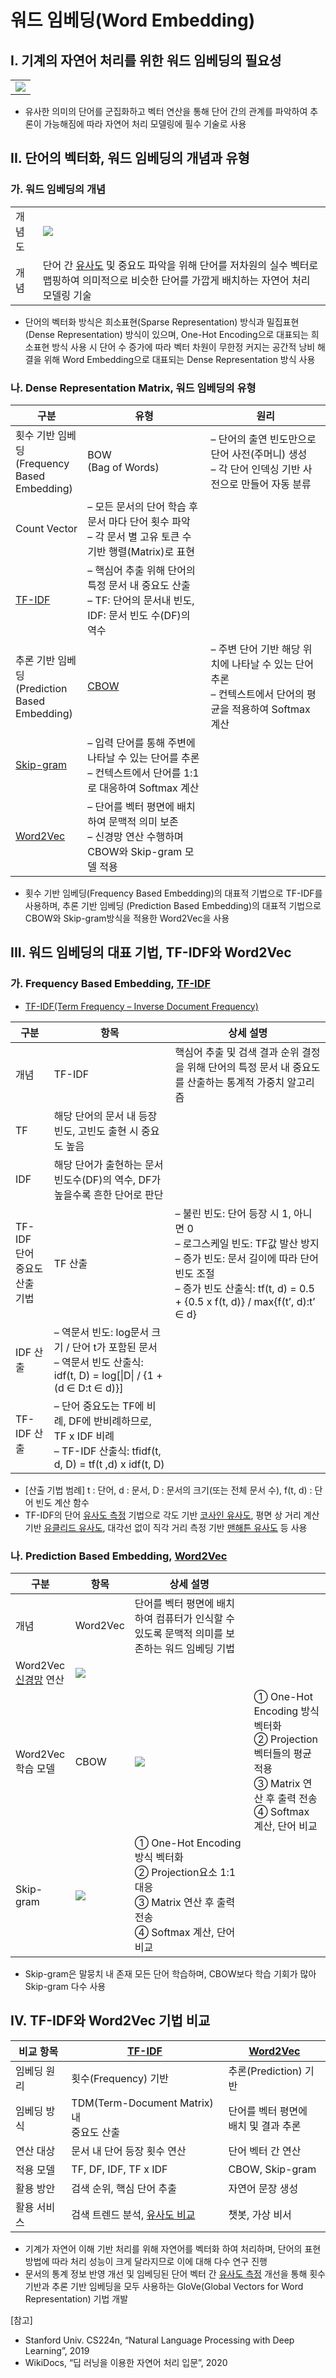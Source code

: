 # 워드 임베딩(Word Embedding)

## I. 기계의 자연어 처리를 위한 워드 임베딩의 필요성

|   |
|---|
|![](https://blog.skby.net/wp-content/uploads/2020/11/%EC%9B%8C%EB%93%9C-%EC%9E%84%EB%B2%A0%EB%94%A9_%ED%95%84%EC%9A%94%EC%84%B1.png)|

- 유사한 의미의 단어를 군집화하고 벡터 연산을 통해 단어 간의 관계를 파악하여 추론이 가능해짐에 따라 자연어 처리 모델링에 필수 기술로 사용

## II. 단어의 벡터화, 워드 임베딩의 개념과 유형

### 가. 워드 임베딩의 개념

|   |   |
|---|---|
|개념도|![](https://blog.skby.net/wp-content/uploads/2020/11/%EC%9B%8C%EB%93%9C-%EC%9E%84%EB%B2%A0%EB%94%A9_%EA%B0%9C%EB%85%90.png)|
|개념|단어 간 [유사도](https://blog.skby.net/%ec%9c%a0%ec%82%ac%eb%8f%84-%ec%b8%a1%ec%a0%95%eb%b2%95-similarity-measure/) 및 중요도 파악을 위해 단어를 저차원의 실수 벡터로 맵핑하여 의미적으로 비슷한 단어를 가깝게 배치하는 자연어 처리 모델링 기술|

- 단어의 벡터화 방식은 희소표현(Sparse Representation) 방식과 밀집표현(Dense Representation) 방식이 있으며, One-Hot Encoding으로 대표되는 희소표현 방식 사용 시 단어 수 증가에 따라 벡터 차원이 무한정 커지는 공간적 낭비 해결을 위해 Word Embedding으로 대표되는 Dense Representation 방식 사용

### 나. Dense Representation Matrix, 워드 임베딩의 유형

|구분|유형|원리|
|---|---|---|
|횟수 기반 임베딩  <br>(Frequency  <br>Based  <br>Embedding)|BOW  <br>(Bag of Words)|– 단어의 출연 빈도만으로 단어 사전(주머니) 생성  <br>– 각 단어 인덱싱 기반 사전으로 만들어 자동 분류|
|Count Vector|– 모든 문서의 단어 학습 후 문서 마다 단어 횟수 파악  <br>– 각 문서 별 고유 토큰 수 기반 행렬(Matrix)로 표현|
|[TF-IDF](https://blog.skby.net/tf-idf-term-frequency-inverse-document-frequency/)|– 핵심어 추출 위해 단어의 특정 문서 내 중요도 산출  <br>– TF: 단어의 문서내 빈도, IDF: 문서 빈도 수(DF)의 역수|
|추론 기반 임베딩  <br>(Prediction  <br>Based  <br>Embedding)|[CBOW](https://blog.skby.net/word2vec/)|– 주변 단어 기반 해당 위치에 나타날 수 있는 단어 추론  <br>– 컨텍스트에서 단어의 평균을 적용하여 Softmax 계산|
|[Skip-gram](https://blog.skby.net/word2vec/)|– 입력 단어를 통해 주변에 나타날 수 있는 단어를 추론  <br>– 컨텍스트에서 단어를 1:1로 대응하여 Softmax 계산|
|[Word2Vec](https://blog.skby.net/word2vec/)|– 단어를 벡터 평면에 배치하여 문맥적 의미 보존  <br>– 신경망 연산 수행하며 CBOW와 Skip-gram 모델 적용|

- 횟수 기반 임베딩(Frequency Based Embedding)의 대표적 기법으로 TF-IDF를 사용하며, 추론 기반 임베딩 (Prediction Based Embedding)의 대표적 기법으로 CBOW와 Skip-gram방식을 적용한 Word2Vec을 사용

## III. 워드 임베딩의 대표 기법, TF-IDF와 Word2Vec

### 가. Frequency Based Embedding, [TF-IDF](https://blog.skby.net/tf-idf-term-frequency-inverse-document-frequency/)

- [TF-IDF(Term Frequency – Inverse Document Frequency)](https://blog.skby.net/tf-idf-term-frequency-inverse-document-frequency/)

|구분|항목|상세 설명|
|---|---|---|
|개념|TF-IDF|핵심어 추출 및 검색 결과 순위 결정을 위해 단어의 특정 문서 내 중요도를 산출하는 통계적 가중치 알고리즘|
|TF|해당 단어의 문서 내 등장 빈도, 고빈도 출현 시 중요도 높음|
|IDF|해당 단어가 출현하는 문서 빈도수(DF)의 역수, DF가 높을수록 흔한 단어로 판단|
|TF-IDF  <br>단어 중요도  <br>산출 기법|TF 산출|– 불린 빈도: 단어 등장 시 1, 아니면 0  <br>– 로그스케일 빈도: TF값 발산 방지  <br>– 증가 빈도: 문서 길이에 따라 단어 빈도 조절  <br>– 증가 빈도 산출식: tf(t, d) = 0.5 + {0.5 x f(t, d)} / max{f(t’, d):t’ ∈ d}|
|IDF 산출|– 역문서 빈도: log문서 크기 / 단어 t가 포함된 문서  <br>– 역문서 빈도 산출식: idf(t, D) = log[\|D\| / {1 + (d ∈ D:t ∈ d)}]|
|TF-IDF 산출|– 단어 중요도는 TF에 비례, DF에 반비례하므로, TF x IDF 비례  <br>– TF-IDF 산출식: tfidf(t, d, D) = tf(t ,d) x idf(t, D)|

- [산출 기법 범례] t : 단어, d : 문서, D : 문서의 크기(또는 전체 문서 수), f(t, d) : 단어 빈도 계산 함수
- TF-IDF의 단어 [유사도 측정](https://blog.skby.net/%ec%9c%a0%ec%82%ac%eb%8f%84-%ec%b8%a1%ec%a0%95%eb%b2%95-similarity-measure/) 기법으로 각도 기반 [코사인 유사도](https://blog.skby.net/%ec%9c%a0%ec%82%ac%eb%8f%84-%ec%b8%a1%ec%a0%95%eb%b2%95-similarity-measure/), 평면 상 거리 계산 기반 [유클리드 유사도](https://blog.skby.net/%ec%9c%a0%ec%82%ac%eb%8f%84-%ec%b8%a1%ec%a0%95%eb%b2%95-similarity-measure/), 대각선 없이 직각 거리 측정 기반 [맨해튼 유사도](https://blog.skby.net/%ec%9c%a0%ec%82%ac%eb%8f%84-%ec%b8%a1%ec%a0%95%eb%b2%95-similarity-measure/) 등 사용

### 나. Prediction Based Embedding, [Word2Vec](https://blog.skby.net/word2vec/)

|구분|항목|상세 설명|   |
|---|---|---|---|
|개념|Word2Vec|단어를 벡터 평면에 배치하여 컴퓨터가 인식할 수 있도록 문맥적 의미를 보존하는 워드 임베딩 기법|   |
|Word2Vec  <br>[신경망](https://blog.skby.net/%ec%9d%b8%ea%b3%b5%ec%8b%a0%ea%b2%bd%eb%a7%9d-artificial-neural-network/) 연산|![](https://blog.skby.net/wp-content/uploads/2020/11/%EC%9B%8C%EB%93%9C-%EC%9E%84%EB%B2%A0%EB%94%A9_%EC%8B%A0%EA%B2%BD%EB%A7%9D%EC%97%B0%EC%82%B0.png)|   |
|Word2Vec  <br>학습 모델|CBOW|![](https://blog.skby.net/wp-content/uploads/2020/11/%EC%9B%8C%EB%93%9C-%EC%9E%84%EB%B2%A0%EB%94%A9_CBOW.png)|① One-Hot Encoding 방식 벡터화  <br>② Projection벡터들의 평균 적용  <br>③ Matrix 연산 후 출력 전송  <br>④ Softmax 계산, 단어 비교|
|Skip-gram|![](https://blog.skby.net/wp-content/uploads/2020/11/%EC%9B%8C%EB%93%9C-%EC%9E%84%EB%B2%A0%EB%94%A9_Skip-gram.png)|① One-Hot Encoding 방식 벡터화  <br>② Projection요소 1:1 대응  <br>③ Matrix 연산 후 출력 전송  <br>④ Softmax 계산, 단어 비교|

- Skip-gram은 말뭉치 내 존재 모든 단어 학습하며, CBOW보다 학습 기회가 많아 Skip-gram 다수 사용

## IV. TF-IDF와 Word2Vec 기법 비교

|비교 항목|[TF-IDF](https://blog.skby.net/tf-idf-term-frequency-inverse-document-frequency/)|[Word2Vec](https://blog.skby.net/word2vec/)|
|---|---|---|
|임베딩 원리|횟수(Frequency) 기반|추론(Prediction) 기반|
|임베딩 방식|TDM(Term-Document Matrix) 내  <br>중요도 산출|단어를 벡터 평면에  <br>배치 및 결과 추론|
|연산 대상|문서 내 단어 등장 횟수 연산|단어 벡터 간 연산|
|적용 모델|TF, DF, IDF, TF x IDF|CBOW, Skip-gram|
|활용 방안|검색 순위, 핵심 단어 추출|자연어 문장 생성|
|활용 서비스|검색 트렌드 분석, [유사도 비교](https://blog.skby.net/%ec%9c%a0%ec%82%ac%eb%8f%84-%ec%b8%a1%ec%a0%95%eb%b2%95-similarity-measure/)|챗봇, 가상 비서|

- 기계가 자연어 이해 기반 처리를 위해 자연어를 벡터화 하여 처리하며, 단어의 표현 방법에 따라 처리 성능이 크게 달라지므로 이에 대해 다수 연구 진행
- 문서의 통계 정보 반영 개선 및 임베딩된 단어 벡터 간 [유사도 측정](https://blog.skby.net/%ec%9c%a0%ec%82%ac%eb%8f%84-%ec%b8%a1%ec%a0%95%eb%b2%95-similarity-measure/) 개선을 통해 횟수 기반과 추론 기반 임베딩을 모두 사용하는 GloVe(Global Vectors for Word Representation) 기법 개발

[참고]

- Stanford Univ. CS224n, “Natural Language Processing with Deep Learning”, 2019
- WikiDocs, “딥 러닝을 이용한 자연어 처리 입문”, 2020